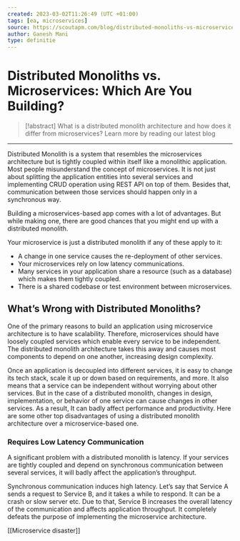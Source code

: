 ```yaml
---
created: 2023-03-02T11:26:49 (UTC +01:00)
tags: [ea, microservices]
source: https://scoutapm.com/blog/distributed-monoliths-vs-microservices
author: Ganesh Mani
type: definitie
---
```


# Distributed Monoliths vs. Microservices: Which Are You Building? 

> [!abstract]
> What is a distributed monolith architecture and how does it differ from microservices? Learn more by reading our latest blog

---
Distributed Monolith is a system that resembles the microservices architecture but is tightly coupled within itself like a monolithic application. Most people misunderstand the concept of microservices. It is not just about splitting the application entities into several services and implementing CRUD operation using REST API on top of them. Besides that, communication between those services should happen only in a synchronous way.  

Building a microservices-based app comes with a lot of advantages. But while making one, there are good chances that you might end up with a distributed monolith. 

Your microservice is just a distributed monolith if any of these apply to it:

-   A change in one service causes the re-deployment of other services.
-   Your microservices rely on low latency communications.
-   Many services in your application share a resource (such as a database) which makes them tightly coupled.
-   There is a shared codebase or test environment between microservices.

## What’s Wrong with Distributed Monoliths?

One of the primary reasons to build an application using microservice architecture is to have scalability. Therefore, microservices should have loosely coupled services which enable every service to be independent. The distributed monolith architecture takes this away and causes most components to depend on one another, increasing design complexity.

Once an application is decoupled into different services, it is easy to change its tech stack, scale it up or down based on requirements, and more. It also means that a service can be independent without worrying about other services. But in the case of a distributed monolith, changes in design, implementation, or behavior of one service can cause changes in other services. As a result, It can badly affect performance and productivity. Here are some other top disadvantages of using a distributed monolith architecture over a microservice-based one.

### Requires Low Latency Communication

A significant problem with a distributed monolith is latency. If your services are tightly coupled and depend on synchronous communication between several services, it will badly affect the application’s throughput. 

Synchronous communication induces high latency. Let’s say that Service A sends a request to Service B, and it takes a while to respond. It can be a crash or slow server etc. Due to that, Service B increases the overall latency of the communication and affects application throughput. It completely defeats the purpose of implementing the microservice architecture.

[[Microservice disaster]]
